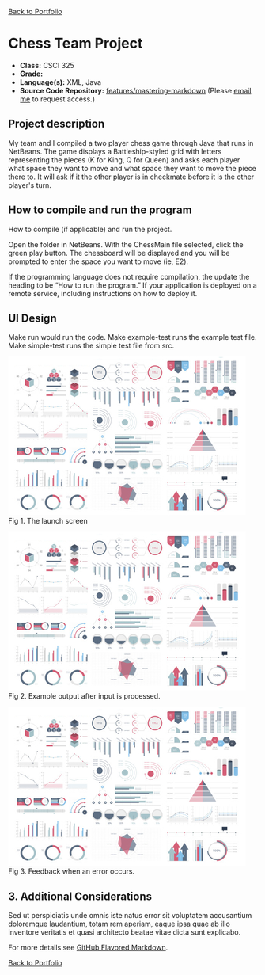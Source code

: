 [Back to Portfolio](./)

Chess Team Project
===============

-   **Class:** CSCI 325
-   **Grade:** 
-   **Language(s):** XML, Java
-   **Source Code Repository:** [features/mastering-markdown]([https://github.com/csu-cs/CSCI325-Spring-23--Chess])
    (Please [email me](mailto:JWBeasley@csustudent.net?subject=GitHub%20Access) to request access.)

## Project description

My team and I compiled a two player chess game through Java that runs in NetBeans. The game displays a Battleship-styled grid with letters representing the pieces (K for King, Q for Queen) and asks each player what space they want to move and what space they want to move the piece there to. It will ask if it the other player is in checkmate before it is the other player's turn.

## How to compile and run the program

How to compile (if applicable) and run the project.

Open the folder in NetBeans. With the ChessMain file selected, click the green play button. The chessboard will be displayed and you will be prompted to enter the space you want to move (ie, E2).



If the programming language does not require compilation, the update the heading to be “How to run the program.” If your application is deployed on a remote service, including instructions on how to deploy it.

## UI Design

Make run would run the code. Make example-test runs the example test file. Make simple-test runs the simple test file from src.

![screenshot](images/dummy_thumbnail.jpg)  
Fig 1. The launch screen

![screenshot](images/dummy_thumbnail.jpg)  
Fig 2. Example output after input is processed.

![screenshot](images/dummy_thumbnail.jpg)  
Fig 3. Feedback when an error occurs.

## 3. Additional Considerations

Sed ut perspiciatis unde omnis iste natus error sit voluptatem accusantium doloremque laudantium, totam rem aperiam, eaque ipsa quae ab illo inventore veritatis et quasi architecto beatae vitae dicta sunt explicabo. 

For more details see [GitHub Flavored Markdown](https://guides.github.com/features/mastering-markdown/).

[Back to Portfolio](./)
